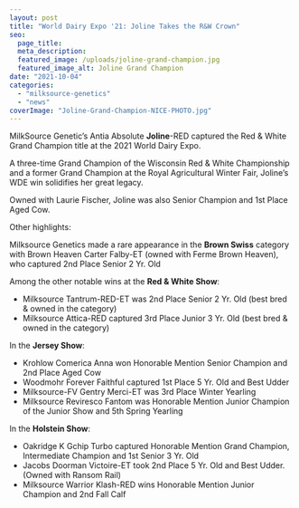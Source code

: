 ```yaml
---
layout: post
title: "World Dairy Expo '21: Joline Takes the R&W Crown"
seo:
  page_title:
  meta_description:
  featured_image: /uploads/joline-grand-champion.jpg
  featured_image_alt: Joline Grand Champion
date: "2021-10-04"
categories: 
  - "milksource-genetics"
  - "news"
coverImage: "Joline-Grand-Champion-NICE-PHOTO.jpg"
---
```


MilkSource Genetic’s Antia Absolute **Joline**\-RED captured the Red & White Grand Champion title at the 2021 World Dairy Expo.

A three-time Grand Champion of the Wisconsin Red & White Championship and a former Grand Champion at the Royal Agricultural Winter Fair, Joline’s WDE win solidifies her great legacy.

Owned with Laurie Fischer, Joline was also Senior Champion and 1st Place Aged Cow.

Other highlights:

Milksource Genetics made a rare appearance in the **Brown Swiss** category with Brown Heaven Carter Falby-ET (owned with Ferme Brown Heaven), who captured 2nd Place Senior 2 Yr. Old

Among the other notable wins at the **Red & White Show**:

- Milksource Tantrum-RED-ET was 2nd Place Senior 2 Yr. Old (best bred & owned in the category)
- Milksource Attica-RED captured 3rd Place Junior 3 Yr. Old (best bred & owned in the category)

In the **Jersey Show**:

- Krohlow Comerica Anna won Honorable Mention Senior Champion and 2nd Place Aged Cow
- Woodmohr Forever Faithful captured 1st Place 5 Yr. Old and Best Udder
- Milksource-FV Gentry Merci-ET was 3rd Place Winter Yearling
- Milksource Reviresco Fantom was Honorable Mention Junior Champion of the Junior Show and 5th Spring Yearling

In the **Holstein Show**: 

- Oakridge K Gchip Turbo captured Honorable Mention Grand Champion, Intermediate Champion and 1st Senior 3 Yr. Old
- Jacobs Doorman Victoire-ET took 2nd Place 5 Yr. Old and Best Udder. (Owned with Ransom Rail)
- Milksource Warrior Klash-RED wins Honorable Mention Junior Champion and 2nd Fall Calf
